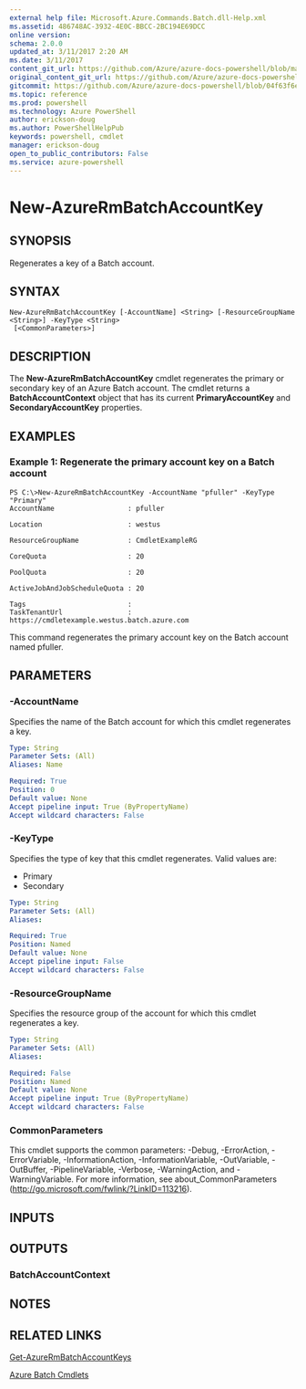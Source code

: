 ```yaml
---
external help file: Microsoft.Azure.Commands.Batch.dll-Help.xml
ms.assetid: 486748AC-3932-4E0C-BBCC-2BC194E69DCC
online version: 
schema: 2.0.0
updated_at: 3/11/2017 2:20 AM
ms.date: 3/11/2017
content_git_url: https://github.com/Azure/azure-docs-powershell/blob/master/azureps-cmdlets-docs/ResourceManager/AzureRM.Batch/v2.7.0/New-AzureRmBatchAccountKey.md
original_content_git_url: https://github.com/Azure/azure-docs-powershell/blob/master/azureps-cmdlets-docs/ResourceManager/AzureRM.Batch/v2.7.0/New-AzureRmBatchAccountKey.md
gitcommit: https://github.com/Azure/azure-docs-powershell/blob/04f63f6e685743ace2c57eb157574e34e8610b1c/azureps-cmdlets-docs/ResourceManager/AzureRM.Batch/v2.7.0/New-AzureRmBatchAccountKey.md
ms.topic: reference
ms.prod: powershell
ms.technology: Azure PowerShell
author: erickson-doug
ms.author: PowerShellHelpPub
keywords: powershell, cmdlet
manager: erickson-doug
open_to_public_contributors: False
ms.service: azure-powershell
---
```


# New-AzureRmBatchAccountKey

## SYNOPSIS
Regenerates a key of a Batch account.

## SYNTAX

```
New-AzureRmBatchAccountKey [-AccountName] <String> [-ResourceGroupName <String>] -KeyType <String>
 [<CommonParameters>]
```

## DESCRIPTION
The **New-AzureRmBatchAccountKey** cmdlet regenerates the primary or secondary key of an Azure Batch account.
The cmdlet returns a **BatchAccountContext** object that has its current **PrimaryAccountKey** and **SecondaryAccountKey** properties.

## EXAMPLES

### Example 1: Regenerate the primary account key on a Batch account
```
PS C:\>New-AzureRmBatchAccountKey -AccountName "pfuller" -KeyType "Primary"
AccountName                  : pfuller

Location                     : westus

ResourceGroupName            : CmdletExampleRG

CoreQuota                    : 20

PoolQuota                    : 20

ActiveJobAndJobScheduleQuota : 20

Tags                         : 
TaskTenantUrl                : https://cmdletexample.westus.batch.azure.com
```

This command regenerates the primary account key on the Batch account named pfuller.

## PARAMETERS

### -AccountName
Specifies the name of the Batch account for which this cmdlet regenerates a key.

```yaml
Type: String
Parameter Sets: (All)
Aliases: Name

Required: True
Position: 0
Default value: None
Accept pipeline input: True (ByPropertyName)
Accept wildcard characters: False
```

### -KeyType
Specifies the type of key that this cmdlet regenerates.
Valid values are: 

- Primary
- Secondary

```yaml
Type: String
Parameter Sets: (All)
Aliases: 

Required: True
Position: Named
Default value: None
Accept pipeline input: False
Accept wildcard characters: False
```

### -ResourceGroupName
Specifies the resource group of the account for which this cmdlet regenerates a key.

```yaml
Type: String
Parameter Sets: (All)
Aliases: 

Required: False
Position: Named
Default value: None
Accept pipeline input: True (ByPropertyName)
Accept wildcard characters: False
```

### CommonParameters
This cmdlet supports the common parameters: -Debug, -ErrorAction, -ErrorVariable, -InformationAction, -InformationVariable, -OutVariable, -OutBuffer, -PipelineVariable, -Verbose, -WarningAction, and -WarningVariable. For more information, see about_CommonParameters (http://go.microsoft.com/fwlink/?LinkID=113216).

## INPUTS

## OUTPUTS

### BatchAccountContext

## NOTES

## RELATED LINKS

[Get-AzureRmBatchAccountKeys](xref:ResourceManager/AzureRM.Batch/v2.7.0/Get-AzureRmBatchAccountKeys.md)

[Azure Batch Cmdlets](xref:ResourceManager/AzureRM.Batch/v2.7.0/AzureRM.Batch.md)


